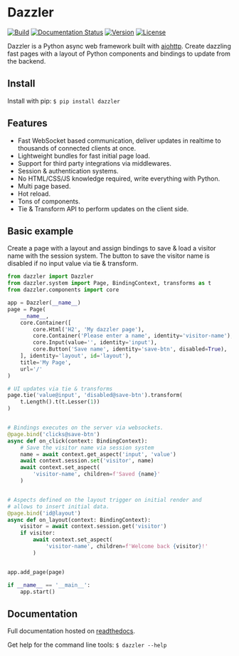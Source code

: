 # Dazzler

[![Build](https://img.shields.io/circleci/build/github/T4rk1n/dazzler/master)](https://circleci.com/gh/T4rk1n/dazzler)
[![Documentation Status](https://readthedocs.org/projects/dazzler/badge/?version=latest)](https://dazzler.readthedocs.io/en/latest/?badge=latest)
[![Version](https://img.shields.io/pypi/v/dazzler)](https://pypi.org/project/dazzler/)
[![License](https://img.shields.io/pypi/l/dazzler)](LICENSE)

Dazzler is a Python async web framework built with [aiohttp](https://github.com/aio-libs/aiohttp).
Create dazzling fast pages with a layout of Python components and bindings to update from the backend.

## Install

Install with pip: `$ pip install dazzler`

## Features

- Fast WebSocket based communication, deliver updates in realtime to thousands of connected clients at once.
- Lightweight bundles for fast initial page load.
- Support for third party integrations via middlewares.
- Session & authentication systems.
- No HTML/CSS/JS knowledge required, write everything with Python.
- Multi page based.
- Hot reload.
- Tons of components.
- Tie & Transform API to perform updates on the client side.

## Basic example

Create a page with a layout and assign bindings to save & load a visitor name 
with the session system. The button to save the visitor name is disabled if
no input value via tie & transform.

```python
from dazzler import Dazzler
from dazzler.system import Page, BindingContext, transforms as t
from dazzler.components import core

app = Dazzler(__name__)
page = Page(
    __name__,
    core.Container([
        core.Html('H2', 'My dazzler page'),
        core.Container('Please enter a name', identity='visitor-name'),
        core.Input(value='', identity='input'),
        core.Button('Save name', identity='save-btn', disabled=True),
    ], identity='layout', id='layout'),
    title='My Page',
    url='/'
)

# UI updates via tie & transforms
page.tie('value@input', 'disabled@save-btn').transform(
    t.Length().t(t.Lesser(1))
)


# Bindings executes on the server via websockets.
@page.bind('clicks@save-btn')
async def on_click(context: BindingContext):
    # Save the visitor name via session system
    name = await context.get_aspect('input', 'value')
    await context.session.set('visitor', name)
    await context.set_aspect(
        'visitor-name', children=f'Saved {name}'
    )


# Aspects defined on the layout trigger on initial render and
# allows to insert initial data.
@page.bind('id@layout')
async def on_layout(context: BindingContext):
    visitor = await context.session.get('visitor')
    if visitor:
        await context.set_aspect(
            'visitor-name', children=f'Welcome back {visitor}!'
        )


app.add_page(page)

if __name__ == '__main__':
    app.start()
```

## Documentation

Full documentation hosted on [readthedocs](https://dazzler.readthedocs.io/en/latest/).

Get help for the command line tools: `$ dazzler --help`
